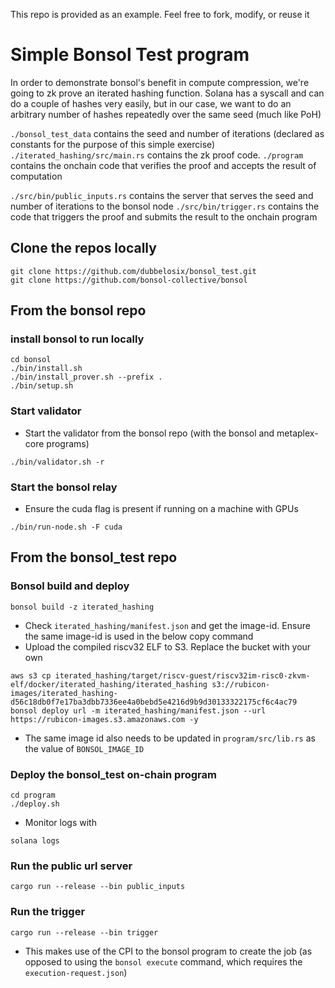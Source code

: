 This repo is provided as an example. Feel free to fork, modify, or reuse it 

# Simple Bonsol Test program

In order to demonstrate bonsol's benefit in compute compression, we're going to zk prove an iterated hashing function.
Solana has a syscall and can do a couple of hashes very easily, but in our case, we want to do an arbitrary number of hashes repeatedly over the same seed (much like PoH)

`./bonsol_test_data` contains the seed and number of iterations (declared as constants for the purpose of this simple exercise)
`./iterated_hashing/src/main.rs` contains the zk proof code.
`./program` contains the onchain code that verifies the proof and accepts the result of computation

`./src/bin/public_inputs.rs` contains the server that serves the seed and number of iterations to the bonsol node
`./src/bin/trigger.rs` contains the code that triggers the proof and submits the result to the onchain program

## Clone the repos locally
```
git clone https://github.com/dubbelosix/bonsol_test.git
git clone https://github.com/bonsol-collective/bonsol
```

## From the bonsol repo
### install bonsol to run locally
```
cd bonsol
./bin/install.sh
./bin/install_prover.sh --prefix .
./bin/setup.sh
```

### Start validator
* Start the validator from the bonsol repo (with the bonsol and metaplex-core programs)
```
./bin/validator.sh -r
```

### Start the bonsol relay
* Ensure the cuda flag is present if running on a machine with GPUs
```
./bin/run-node.sh -F cuda
```

## From the bonsol_test repo

### Bonsol build and deploy
```
bonsol build -z iterated_hashing
```
* Check `iterated_hashing/manifest.json` and get the image-id. Ensure the same image-id is used in the below copy command
* Upload the compiled riscv32 ELF to S3. Replace the bucket with your own
```
aws s3 cp iterated_hashing/target/riscv-guest/riscv32im-risc0-zkvm-elf/docker/iterated_hashing/iterated_hashing s3://rubicon-images/iterated_hashing-d56c18db0f7e17ba3dbb7336ee4a0bebd5e4216d9b9d30133322175cf6c4ac79
bonsol deploy url -m iterated_hashing/manifest.json --url https://rubicon-images.s3.amazonaws.com -y
```
* The same image id also needs to be updated in `program/src/lib.rs` as the value of `BONSOL_IMAGE_ID`

### Deploy the bonsol_test on-chain program
```
cd program
./deploy.sh
```
* Monitor logs with
```
solana logs
```

### Run the public url server
```
cargo run --release --bin public_inputs
```

### Run the trigger
```
cargo run --release --bin trigger
```
* This makes use of the CPI to the bonsol program to create the job (as opposed to using the `bonsol execute` command, which requires the `execution-request.json`)
